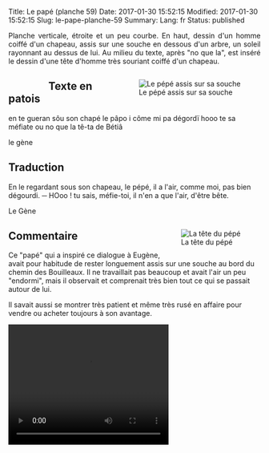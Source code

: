 Title: Le papé (planche 59)
Date: 2017-01-30 15:52:15
Modified: 2017-01-30 15:52:15
Slug: le-pape-planche-59
Summary: 
Lang: fr
Status: published

<p style="text-align:justify;">Planche verticale, étroite et un peu courbe. En haut, dessin d'un homme coiffé d'un chapeau, assis  sur une souche en dessous d'un arbre, un soleil rayonnant au dessus de lui. Au milieu du texte, après "no que la", est inséré le dessin d'une tête d'homme très souriant coiffé d'un chapeau.
<figure class="image-block" style="float: right;">
  <img alt="Le pépé assis sur sa souche" src="{static}/images/planche_59_dessin_haut.png">
  <figcaption style="max-width: 315px">Le pépé assis sur sa souche</figcaption>
</figure>
</p>
<figure class="image-block" style="float: left;">
  <img alt="" src="{static}/images/planche_59-2.png">
  <figcaption style="max-width: 183px"></figcaption>
</figure>


## Texte en patois
en te gueran sôu son chapé le pâpo i côme mi pa dégordï    hooo te sa méfiate ou no que la  tê-ta de Bétiâ

le gène

## Traduction
En le regardant sous son chapeau, le pépé, il a l'air, comme moi, pas bien dégourdi.
─  HOoo ! tu sais, méfie-toi, il n'en a que l'air, d'être bête.

Le Gène
<figure class="image-block" style="float: right;">
  <img alt="La tête du pépé" src="{static}/images/planche_59_dessin_bas.png">
  <figcaption style="max-width: 350px">La tête du pépé</figcaption>
</figure>


## Commentaire
Ce "papé" qui a inspiré ce dialogue à Eugène, avait pour habitude de rester longuement assis sur une souche au bord du chemin des Bouilleaux. Il ne travaillait pas beaucoup et avait l'air un peu "endormi", mais il observait et comprenait très bien tout ce qui se passait autour de lui.

Il savait aussi se montrer très patient et même très rusé en affaire pour vendre ou acheter toujours à son avantage.




<video width="320" height="240" controls>
  <source src="https://d1njpgd0ygatdn.cloudfront.net/video_59.mp4" type="video/mp4">
</video>
